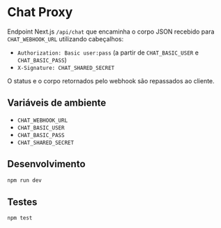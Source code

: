 # Chat Proxy

Endpoint Next.js `/api/chat` que encaminha o corpo JSON recebido para `CHAT_WEBHOOK_URL` utilizando cabeçalhos:

- `Authorization: Basic user:pass` (a partir de `CHAT_BASIC_USER` e `CHAT_BASIC_PASS`)
- `X-Signature: CHAT_SHARED_SECRET`

O status e o corpo retornados pelo webhook são repassados ao cliente.

## Variáveis de ambiente

- `CHAT_WEBHOOK_URL`
- `CHAT_BASIC_USER`
- `CHAT_BASIC_PASS`
- `CHAT_SHARED_SECRET`

## Desenvolvimento

```bash
npm run dev
```

## Testes

```bash
npm test
```
